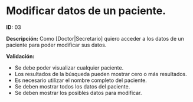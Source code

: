 # Modificar datos de un paciente.

**ID:** 03 

**Descripción:** 
Como [Doctor|Secretario] quiero acceder a los datos de un paciente para poder modificar sus datos. 

**Validación:** 
* Se debe poder visualizar cualquier paciente.
* Los resultados de la búsqueda pueden mostrar cero o más resultados.
* Es necesario utilizar el nombre completo del paciente.
* Se deben mostrar todos los datos del paciente.
* Se deben mostrar los posibles datos para modificar.
    
